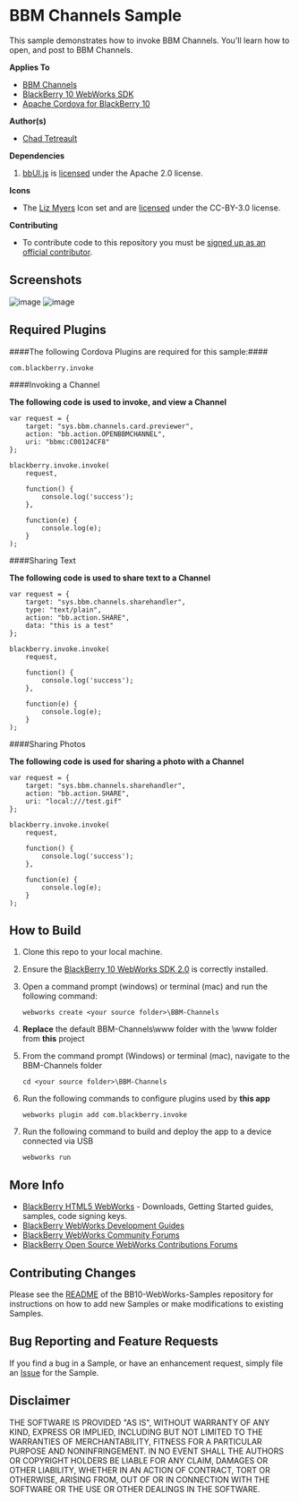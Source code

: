 # BBM Channels Sample

This sample demonstrates how to invoke BBM Channels. You'll learn how to open, and post to BBM Channels.

**Applies To**

* [BBM Channels](http://us.blackberry.com/bbm/bbm-channels.html)
* [BlackBerry 10 WebWorks SDK](https://developer.blackberry.com/html5/download/sdk)
* [Apache Cordova for BlackBerry 10](https://github.com/blackberry/cordova-blackberry/tree/master/blackberry10)

**Author(s)**

* [Chad Tetreault](http://www.twitter.com/chadtatro)

**Dependencies**

1. [bbUI.js](https://github.com/blackberry/bbUI.js) is [licensed](https://github.com/blackberry/bbUI.js/blob/master/LICENSE) under the Apache 2.0 license.

**Icons**

* The [Liz Myers](http://www.myersdesign.com) Icon set and are [licensed](http://creativecommons.org/licenses/by/3.0/) under the CC-BY-3.0 license.

**Contributing**

* To contribute code to this repository you must be [signed up as an official contributor](http://blackberry.github.com/howToContribute.html).

## Screenshots ##

![image](www/_screenshots/one.png)
![image](www/_screenshots/two.png)

## Required Plugins ##

####The following Cordova Plugins are required for this sample:####

	com.blackberry.invoke

####Invoking a Channel

**The following code is used to invoke, and view a Channel**

    var request = {
        target: "sys.bbm.channels.card.previewer",
        action: "bb.action.OPENBBMCHANNEL",
        uri: "bbmc:C00124CF8"
    };

    blackberry.invoke.invoke(
        request,

        function() {
            console.log('success');
        },

        function(e) {
            console.log(e);
        }
    );


####Sharing Text


**The following code is used to share text to a Channel**

    var request = {
        target: "sys.bbm.channels.sharehandler",
        type: "text/plain",
        action: "bb.action.SHARE",
        data: "this is a test"
    };

    blackberry.invoke.invoke(
        request,

        function() {
            console.log('success');
        },

        function(e) {
            console.log(e);
        }
    );


####Sharing Photos

**The following code is used for sharing a photo with a Channel**

    var request = {
        target: "sys.bbm.channels.sharehandler",
        action: "bb.action.SHARE",
        uri: "local:///test.gif"
    };

    blackberry.invoke.invoke(
        request,

        function() {
            console.log('success');
        },

        function(e) {
            console.log(e);
        }
    );

## How to Build

1. Clone this repo to your local machine.
2. Ensure the [BlackBerry 10 WebWorks SDK 2.0](https://developer.blackberry.com/html5/download/sdk) is correctly installed.
3. Open a command prompt (windows) or terminal (mac) and run the following command:

	```
	webworks create <your source folder>\BBM-Channels
	```

3. **Replace** the default BBM-Channels\www folder with the \www folder from **this** project
4. From the command prompt (Windows) or terminal (mac), navigate to the BBM-Channels folder

	```
	cd <your source folder>\BBM-Channels
	```

5. Run the following commands to configure plugins used by **this app**

	```
	webworks plugin add com.blackberry.invoke
	```

6. Run the following command to build and deploy the app to a device connected via USB

	```
	webworks run
	```

## More Info

* [BlackBerry HTML5 WebWorks](https://bdsc.webapps.blackberry.com/html5/) - Downloads, Getting Started guides, samples, code signing keys.
* [BlackBerry WebWorks Development Guides](https://bdsc.webapps.blackberry.com/html5/documentation)
* [BlackBerry WebWorks Community Forums](http://supportforums.blackberry.com/t5/Web-and-WebWorks-Development/bd-p/browser_dev)
* [BlackBerry Open Source WebWorks Contributions Forums](http://supportforums.blackberry.com/t5/BlackBerry-WebWorks/bd-p/ww_con)

## Contributing Changes

Please see the [README](https://github.com/blackberry/BB10-WebWorks-Samples) of the BB10-WebWorks-Samples repository for instructions on how to add new Samples or make modifications to existing Samples.

## Bug Reporting and Feature Requests

If you find a bug in a Sample, or have an enhancement request, simply file an [Issue](https://github.com/blackberry/BB10-WebWorks-Samples/issues) for the Sample.

## Disclaimer

THE SOFTWARE IS PROVIDED "AS IS", WITHOUT WARRANTY OF ANY KIND, EXPRESS OR IMPLIED, INCLUDING BUT NOT LIMITED TO THE WARRANTIES OF MERCHANTABILITY, FITNESS FOR A PARTICULAR PURPOSE AND NONINFRINGEMENT. IN NO EVENT SHALL THE AUTHORS OR COPYRIGHT HOLDERS BE LIABLE FOR ANY CLAIM, DAMAGES OR OTHER LIABILITY, WHETHER IN AN ACTION OF CONTRACT, TORT OR OTHERWISE, ARISING FROM, OUT OF OR IN CONNECTION WITH THE SOFTWARE OR THE USE OR OTHER DEALINGS IN THE SOFTWARE.